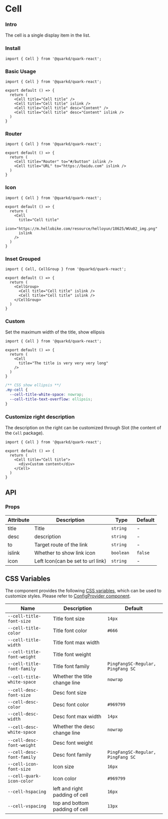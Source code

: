 # Cell

### Intro

The cell is a single display item in the list.

### Install

```tsx
import { Cell } from '@quarkd/quark-react';
```

### Basic Usage

```tsx
import { Cell } from '@quarkd/quark-react';

export default () => {
  return (
    <Cell title="Cell title" />
    <Cell title="Cell title" islink />
    <Cell title="Cell title" desc="Content" />
    <Cell title="Cell title" desc="Content" islink />
  )
}
```

### Router

```tsx
import { Cell } from '@quarkd/quark-react';

export default () => {
  return (
    <Cell title="Router" to="#/button" islink />
    <Cell title="URL" to="https://baidu.com" islink />
  )
}
```

### Icon

```tsx
import { Cell } from '@quarkd/quark-react';

export default () => {
  return (
    <Cell
      title="Cell title"
      icon="https://m.hellobike.com/resource/helloyun/18625/WUu02_img.png"
      islink
    />
  )
}
```

### Inset Grouped

```tsx
import { Cell, CellGroup } from '@quarkd/quark-react';

export default () => {
  return (
    <CellGroup>
      <Cell title="Cell title" islink />
      <Cell title="Cell title" islink />
    </CellGroup>
  )
}
```
### Custom

Set the maximum width of the title, show ellipsis

```tsx
import { Cell } from '@quarkd/quark-react';

export default () => {
  return (
    <Cell
      title="The title is very very very long"
    />
  )
}
```
```css
/** CSS show ellipsis **/
.my-cell {
  --cell-title-white-space: nowrap;
  --cell-title-text-overflow: ellipsis;
}
```

### Customize right description

The description on the right can be customized through Slot (the content of the `Cell` package).

```tsx
import { Cell } from '@quarkd/quark-react';

export default () => {
  return (
    <Cell title="Cell title">
      <div>Custom content</div>
    </Cell>
  )
}
```



## API

### Props

| Attribute                 |  Description                         | Type            |  Default   |
| ------------------------- | -----------------------------------  | --------------- | ---------- |
| title                     |  Title                               |   `string`      |     -      |
| desc                      | description                          |   `string`      |     -      |
| to                        | Target route of the link             |   `string`      |     -      |
| islink                    | Whether to show link icon            |   `boolean `    |    `false` |
| icon                      | Left Icon(can be set to url link)    |   `string `     |     -      |

## CSS Variables

The component provides the following [CSS variables](https://developer.mozilla.org/zh-CN/docs/Web/CSS/Using_CSS_custom_properties), which can be used to customize styles. Please refer to [ConfigProvider component](#/zh-CN/guide/theme).

| Name                     | Description                                  | Default          |
| ------------------------ | ----------------------------------- | --------------- |
| `--cell-title-font-size`   | Title font size                          |   `14px`
| `--cell-title-color`       | Title font color                          | `#666`
| `--cell-title-width`       | Title font max width                       |
| `--cell-title-font-weight` | Title font weight                          |
| `--cell-title-font-family` | Title font family                          | `PingFangSC-Regular, PingFang SC`
| `--cell-title-white-space` | Whether the title change line                          | `nowrap`
| `--cell-desc-font-size`    | Desc font size     |
| `--cell-desc-color`        | Desc font color                | `#969799`
| `--cell-desc-width`        | Desc font max width            |     `14px`
| `--cell-desc-white-space`  | Whether the desc change line                          | `nowrap`
| `--cell-desc-font-weight` | Desc font weight                           |
| `--cell-desc-font-family` | Desc font family                          | `PingFangSC-Regular, PingFang SC`
| `--cell-icon-font-size`| Icon size                        |      `16px`
| `--cell-quark-icon-color`| Icon color                        |       `#969799`
| `--cell-hspacing`   | left and right padding of cell                         |     `16px`      |
| `--cell-vspacing`   | top and bottom padding of cell                        |       `13px`   |